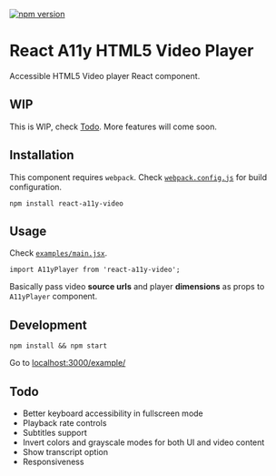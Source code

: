 [![npm version](https://badge.fury.io/js/react-a11y-video.svg)](http://badge.fury.io/js/react-a11y-video)

# React A11y HTML5 Video Player

Accessible HTML5 Video player React component.

## WIP

This is WIP, check [Todo](#todo). More features will come soon.

## Installation

This component requires `webpack`. Check [`webpack.config.js`](./webpack.config.js) for build configuration.

`npm install react-a11y-video`

## Usage

Check [`examples/main.jsx`](https://github.com/roman01la/react-a11y-video/blob/master/example/main.jsx).

`import A11yPlayer from 'react-a11y-video';`

Basically pass video **source urls** and player **dimensions** as props to `A11yPlayer` component.

## Development

`npm install && npm start`

Go to [localhost:3000/example/](http://localhost:3000/example/)

## Todo

- Better keyboard accessibility in fullscreen mode
- Playback rate controls
- Subtitles support
- Invert colors and grayscale modes for both UI and video content
- Show transcript option
- Responsiveness
